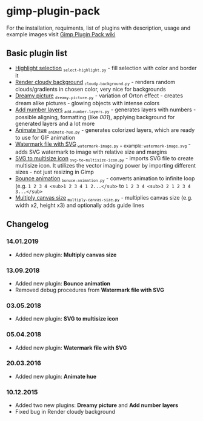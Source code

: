 # gimp-plugin-pack

For the installation, requiments, list of plugins with description, usage and example images visit [Gimp Plugin Pack wiki](https://github.com/Krzysiu/krzysiu-gimp-plugin-pack/wiki)

## Basic plugin list
+ [Highlight selection](https://github.com/Krzysiu/krzysiu-gimp-plugin-pack/wiki/Highlight-selection) <sub>`select-highlight.py`</sub> - fill selection with color and border it
+ [Render cloudy background](https://github.com/Krzysiu/krzysiu-gimp-plugin-pack/wiki/Render-cloudy-background) <sub>`cloudy-background.py`</sub> - renders random clouds/gradients in chosen color, very nice for backgrounds
+ [Dreamy picture](https://github.com/Krzysiu/krzysiu-gimp-plugin-pack/wiki/Dreamy-picture) <sub>`dreamy-picture.py`</sub> - variation of Orton effect - creates dream alike pictures - glowing objects with intense colors
+ [Add number layers](https://github.com/Krzysiu/krzysiu-gimp-plugin-pack/wiki/Add-number-layers) <sub>`add-number-layers.py`</sub> - generates layers with numbers - possible aligning, formatting (like *001*), applying background for generated layers and a lot more
+ [Animate hue](https://github.com/Krzysiu/krzysiu-gimp-plugin-pack/wiki/Animate-hue) <sub>`animate-hue.py`</sub> - generates colorized layers, which are ready to use for GIF animation
+ [Watermark file with SVG](https://github.com/Krzysiu/krzysiu-gimp-plugin-pack/wiki/Watermark-file-with-SVG) <sub>`watermark-image.py` + example: `watermark-image.svg`</sub> - adds SVG watermark to image with relative size and margins
+ [SVG to multisize icon](https://github.com/Krzysiu/krzysiu-gimp-plugin-pack/wiki/SVG-to-multisize-icon) <sub>`svg-to-multisize-icon.py`</sub> - imports SVG file to create multisize icon. It utilizes the vector imaging power by importing different sizes - not just resizing in Gimp
+ [Bounce animation](https://github.com/Krzysiu/krzysiu-gimp-plugin-pack/wiki/Bounce-animation) <sub>`bonuce-animation.py`</sub> - converts animation to infinite loop (e.g. `1 2 3 4 <sub>1 2 3 4 1 2...</sub>` to `1 2 3 4 <sub>3 2 1 2 3 4 3...</sub>`
+ [Multiply canvas size](https://github.com/Krzysiu/krzysiu-gimp-plugin-pack/wiki/Multiply-canvas-size) <sub>`multiply-canvas-size.py`</sub> - multiplies canvas size (e.g. width x2, height x3) and optionally adds guide lines

## Changelog
### 14.01.2019
+ Added new plugin: **Multiply canvas size**

### 13.09.2018
+ Added new plugin: **Bounce animation**
+ Removed debug procedures from **Watermark file with SVG**

### 03.05.2018
+ Added new plugin: **SVG to multisize icon**

### 05.04.2018
+ Added new plugin: **Watermark file with SVG**

### 20.03.2016
+ Added new plugin: **Animate hue**

### 10.12.2015
+ Added two new plugins: **Dreamy picture** and **Add number layers**
+ Fixed bug in Render cloudy background
